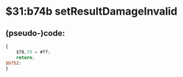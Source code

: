 ﻿
# $31:b74b setResultDamageInvalid

<summary></summary>

## (pseudo-)code:
```js
{
	$78,79 = #ff;
	return;
$b752:
}
```



